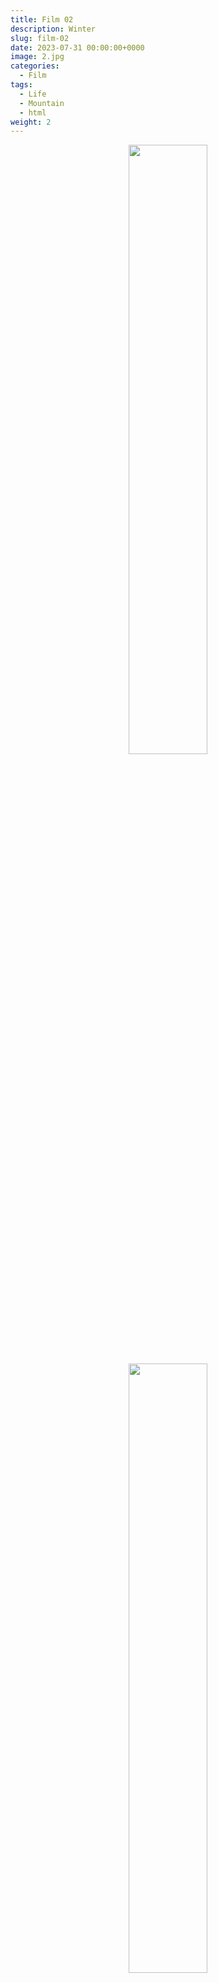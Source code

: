 ```yaml
---
title: Film 02
description: Winter
slug: film-02
date: 2023-07-31 00:00:00+0000
image: 2.jpg
categories:
  - Film
tags:
  - Life
  - Mountain
  - html
weight: 2
---
```


<center>

<img src= "https://i.pinimg.com/736x/bb/16/38/bb1638539146af829ed32626da748a3d.jpg" width= "50%">
<br>
<img src= "https://i.pinimg.com/736x/9e/eb/da/9eebda932e8b18693a355f4284571e1b.jpg" width= "50%">
<br>
<img src= "https://i.pinimg.com/736x/5f/a8/3e/5fa83eb7a988f2357f33c15b42469783.jpg" width= "50%">
<br>
<img src= "https://i.pinimg.com/736x/dc/0c/fd/dc0cfd47acabbc6518054ff41cc88b7a.jpg" width= "50%">

</center>

```html
<center>

<img src= "https://i.pinimg.com/736x/bb/16/38/bb1638539146af829ed32626da748a3d.jpg" width= "50%">
<br>
<img src= "https://i.pinimg.com/736x/9e/eb/da/9eebda932e8b18693a355f4284571e1b.jpg" width= "50%">
<br>
<img src= "https://i.pinimg.com/736x/5f/a8/3e/5fa83eb7a988f2357f33c15b42469783.jpg" width= "50%">
<br>
<img src= "https://i.pinimg.com/736x/dc/0c/fd/dc0cfd47acabbc6518054ff41cc88b7a.jpg" width= "50%">

</center>
```
Photo by [Jia-Yi](https://pin.it/smjQXcEfK) on [Pinterest](https://www.pinterest.com/)